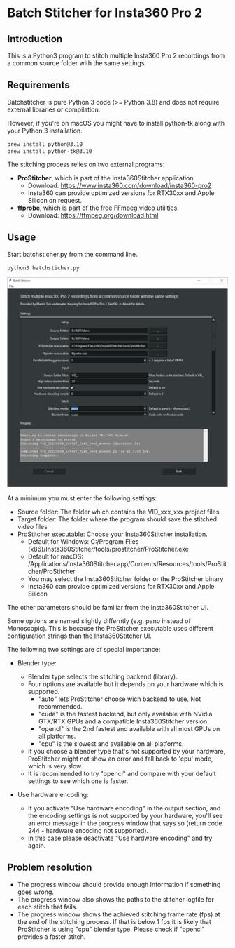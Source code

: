 
# Batch Stitcher for Insta360 Pro 2

## Introduction

This is a Python3 program to stitch multiple Insta360 Pro 2 recordings from a common source folder with the same settings.


## Requirements

Batchstitcher is pure Python 3 code (>= Python 3.8) and does not require external libraries or compilation. 

However, if you're on macOS you might have to install python-tk along with your Python 3 installation.

```
brew install python@3.10
brew install python-tk@3.10
```

The stitching process relies on two external programs:
- **ProStitcher**, which is part of the Insta360Stitcher application.
  - Download: https://www.insta360.com/download/insta360-pro2
  - Insta360 can provide optimized versions for RTX30xx and Apple Silicon on request.
- **ffprobe**, which is part of the free FFmpeg video utilities. 
  - Download: https://ffmpeg.org/download.html


## Usage

Start batchsticher.py from the command line.

```
python3 batchsticher.py
```

![alt text](./batchstitcher.png)

At a minimum you must enter the following settings:

- Source folder: The folder which contains the VID_xxx_xxx project files
- Target folder: The folder where the program should save the stitched video files
- ProStitcher executable: Choose your Insta360Stitcher installation.
  - Default for Windows: C:/Program Files (x86)/Insta360Stitcher/tools/prostitcher/ProStitcher.exe
  - Default for macOS: /Applications/Insta360Stitcher.app/Contents/Resources/tools/ProStitcher/ProStitcher
  - You may select the Insta360Stitcher folder or the ProStitcher binary
  - Insta360 can provide optimized versions for RTX30xx and Apple Silicon
 
The other parameters should be familiar from the Insta360Stitcher UI. 

Some options are named slightly differntly (e.g. pano instead of Monoscopic). 
This is because the ProStitcher executable uses different configuration strings than the Insta360Stitcher UI. 

The following two settings are of special importance: 

- Blender type:
  - Blender type selects the stitching backend (library).
  - Four options are available but it depends on your hardware which is supported.
    - "auto" lets ProStitcher choose wich backend to use. Not recommended.
    - "cuda" is the fastest backend, but only available with NVidia GTX/RTX GPUs and a compatible Insta360Stitcher version
    - "opencl" is the 2nd fastest and available with all most GPUs on all platforms.
    - "cpu" is the slowest and available on all platforms.
  - If you choose a blender type that's not supported by your hardware, ProStitcher might not show an error and fall back to 'cpu' mode, which is very slow. 
  - It is recommended to try "opencl" and compare with your default settings to see which one is faster.

- Use hardware encoding: 
  - If you activate "Use hardware encoding" in the output section, and the encoding settings is not supported by your hardware, you'll see an error message in the progress window that says so (return code 244 - hardware encoding not supported). 
  - In this case please deactivate "Use hardware encoding" and try again.

## Problem resolution

- The progress window should provide enough information if something goes wrong. 
- The progress window also shows the paths to the stitcher logfile for each stitch that fails.
- The progress window shows the achieved stitching frame rate (fps) at the end of the stitching process. If that is below 1 fps it is likely that ProStitcher is using "cpu" blender type. Please check if "opencl" provides a faster stitch.